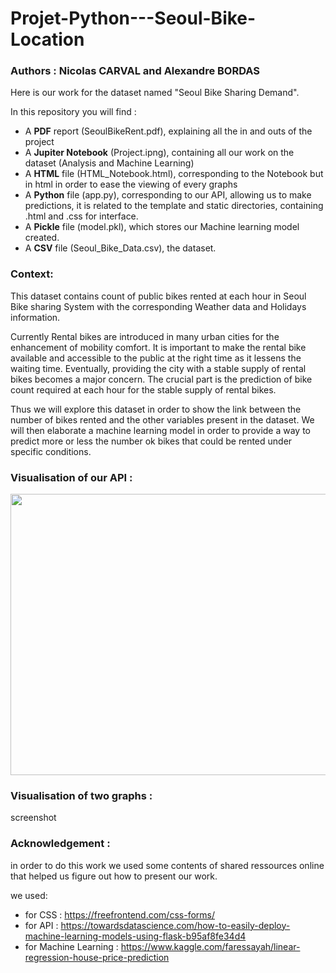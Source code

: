 # Projet-Python---Seoul-Bike-Location
### Authors : **Nicolas CARVAL** and **Alexandre BORDAS**

Here is our work for the dataset named "Seoul Bike Sharing Demand".

In this repository you will find :

- A **PDF** report (SeoulBikeRent.pdf), explaining all the in and outs of the project
- A **Jupiter Notebook** (Project.ipng), containing all our work on the dataset (Analysis and Machine Learning)
- A **HTML** file (HTML_Notebook.html), corresponding to the Notebook but in html in order to ease the viewing of every graphs
- A **Python** file (app.py), corresponding to our API, allowing us to make predictions, it is related to the template and static directories, containing .html and .css for interface.
- A **Pickle** file (model.pkl), which stores our Machine learning model created.
- A **CSV** file (Seoul_Bike_Data.csv), the dataset.

### Context:
This dataset contains count of public bikes rented at each hour in Seoul Bike sharing System with the corresponding Weather data and Holidays information.

Currently Rental bikes are introduced in many urban cities for the enhancement of mobility comfort. It is important to make the rental bike available and accessible to the public at the right time as it lessens the waiting time. Eventually, providing the city with a stable supply of rental bikes becomes a major concern. The crucial part is the prediction of bike count required at each hour for the stable supply of rental bikes.

Thus we will explore this dataset in order to show the link between the number of bikes rented and the other variables present in the dataset. We will then elaborate a machine learning model in order to provide a way to predict more or less the number ok bikes that could be rented under specific conditions.

### Visualisation of our API :

<img src="https://user-images.githubusercontent.com/84092005/147832957-acc81343-9227-427a-9971-14f960158343.png" width="600" height="450">

###  Visualisation of two graphs :

screenshot


### Acknowledgement : 
in order to do this work we used some contents of shared ressources online that helped us figure out how to present our work.

we used:
- for CSS :  https://freefrontend.com/css-forms/
- for API : https://towardsdatascience.com/how-to-easily-deploy-machine-learning-models-using-flask-b95af8fe34d4
- for Machine Learning : https://www.kaggle.com/faressayah/linear-regression-house-price-prediction
